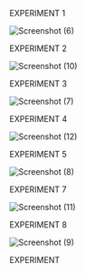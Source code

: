 EXPERIMENT 1

![Screenshot (6)](https://user-images.githubusercontent.com/113325376/211537648-5cbc4ce4-d948-420c-a9ee-84c418c85d49.png)


EXPERIMENT  2

![Screenshot (10)](https://user-images.githubusercontent.com/113325376/211538205-648c88b1-e2ed-4809-b5d9-42749dda3fb5.png)



EXPERIMENT 3

![Screenshot (7)](https://user-images.githubusercontent.com/113325376/211538662-167ac1fb-17ca-4fb7-9290-fb55caea8e76.png)



EXPERIMENT 4


![Screenshot (12)](https://user-images.githubusercontent.com/113325376/211539063-901756db-e775-4ce3-92b3-deb080ea8721.png)



EXPERIMENT 5


![Screenshot (8)](https://user-images.githubusercontent.com/113325376/211539475-780ba086-4d04-4ecc-969a-8ba872669379.png)


EXPERIMENT 7



![Screenshot (11)](https://user-images.githubusercontent.com/113325376/211540247-57a2718e-c553-4996-8466-d6535603cbf2.png)




EXPERIMENT 8



![Screenshot (9)](https://user-images.githubusercontent.com/113325376/211540440-bac7de14-3aad-4b04-9dd1-246b67bc53fe.png)



EXPERIMENT

